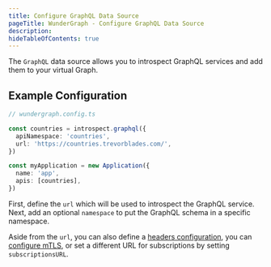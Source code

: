```yaml
---
title: Configure GraphQL Data Source
pageTitle: WunderGraph - Configure GraphQL Data Source
description:
hideTableOfContents: true
---
```


The `GraphQL` data source allows you to introspect GraphQL services and add them to your virtual Graph.

## Example Configuration

```typescript
// wundergraph.config.ts

const countries = introspect.graphql({
  apiNamespace: 'countries',
  url: 'https://countries.trevorblades.com/',
})

const myApplication = new Application({
  name: 'app',
  apis: [countries],
})
```

First, define the `url` which will be used to introspect the GraphQL service.
Next, add an optional `namespace` to put the GraphQL schema in a specific namespace.

Aside from the `url`, you can also define a [headers configuration](/docs/wundergraph-config-ts-reference/configure-headers-for-http-based-data-sources),
you can [configure mTLS](/docs/wundergraph-config-ts-reference/configure-mtls-for-http-based-data-sources),
or set a different URL for subscriptions by setting `subscriptionsURL`.
